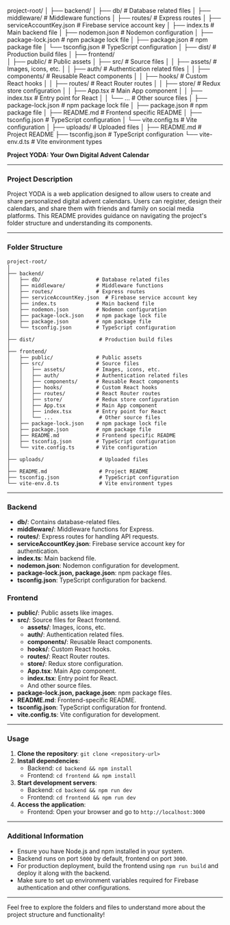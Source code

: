 project-root/
│
├── backend/
│ ├── db/ # Database related files
│ ├── middleware/ # Middleware functions
│ ├── routes/ # Express routes
│ ├── serviceAccountKey.json # Firebase service account key
│ ├── index.ts # Main backend file
│ ├── nodemon.json # Nodemon configuration
│ ├── package-lock.json # npm package lock file
│ ├── package.json # npm package file
│ └── tsconfig.json # TypeScript configuration
│
├── dist/ # Production build files
│
├── frontend/  
│ ├── public/ # Public assets
│ ├── src/ # Source files
│ │ ├── assets/ # Images, icons, etc.
│ │ ├── auth/ # Authentication related files
│ │ ├── components/ # Reusable React components
│ │ ├── hooks/ # Custom React hooks
│ │ ├── routes/ # React Router routes
│ │ ├── store/ # Redux store configuration
│ │ ├── App.tsx # Main App component
│ │ ├── index.tsx # Entry point for React
│ │ └── ... # Other source files
│ ├── package-lock.json # npm package lock file
│ ├── package.json # npm package file
│ ├── README.md # Frontend specific README
│ ├── tsconfig.json # TypeScript configuration
│ └── vite.config.ts # Vite configuration
│
├── uploads/ # Uploaded files
│
├── README.md # Project README
├── tsconfig.json # TypeScript configuration
└── vite-env.d.ts # Vite environment types

**Project YODA: Your Own Digital Advent Calendar**

---

### Project Description

Project YODA is a web application designed to allow users to create and share personalized digital advent calendars. Users can register, design their calendars, and share them with friends and family on social media platforms. This README provides guidance on navigating the project's folder structure and understanding its components.

---

### Folder Structure

```
project-root/
│
├── backend/
│   ├── db/                  # Database related files
│   ├── middleware/          # Middleware functions
│   ├── routes/              # Express routes
│   ├── serviceAccountKey.json  # Firebase service account key
│   ├── index.ts             # Main backend file
│   ├── nodemon.json         # Nodemon configuration
│   ├── package-lock.json    # npm package lock file
│   ├── package.json         # npm package file
│   └── tsconfig.json        # TypeScript configuration
│
├── dist/                     # Production build files
│
├── frontend/
│   ├── public/              # Public assets
│   ├── src/                 # Source files
│   │   ├── assets/          # Images, icons, etc.
│   │   ├── auth/            # Authentication related files
│   │   ├── components/      # Reusable React components
│   │   ├── hooks/           # Custom React hooks
│   │   ├── routes/          # React Router routes
│   │   ├── store/           # Redux store configuration
│   │   ├── App.tsx          # Main App component
│   │   ├── index.tsx        # Entry point for React
│   │   └── ...               # Other source files
│   ├── package-lock.json    # npm package lock file
│   ├── package.json         # npm package file
│   ├── README.md            # Frontend specific README
│   ├── tsconfig.json        # TypeScript configuration
│   └── vite.config.ts       # Vite configuration
│
├── uploads/                  # Uploaded files
│
├── README.md                 # Project README
├── tsconfig.json             # TypeScript configuration
└── vite-env.d.ts             # Vite environment types
```

---

### Backend

- **db/**: Contains database-related files.
- **middleware/**: Middleware functions for Express.
- **routes/**: Express routes for handling API requests.
- **serviceAccountKey.json**: Firebase service account key for authentication.
- **index.ts**: Main backend file.
- **nodemon.json**: Nodemon configuration for development.
- **package-lock.json, package.json**: npm package files.
- **tsconfig.json**: TypeScript configuration for backend.

### Frontend

- **public/**: Public assets like images.
- **src/**: Source files for React frontend.
  - **assets/**: Images, icons, etc.
  - **auth/**: Authentication related files.
  - **components/**: Reusable React components.
  - **hooks/**: Custom React hooks.
  - **routes/**: React Router routes.
  - **store/**: Redux store configuration.
  - **App.tsx**: Main App component.
  - **index.tsx**: Entry point for React.
  - And other source files.
- **package-lock.json, package.json**: npm package files.
- **README.md**: Frontend-specific README.
- **tsconfig.json**: TypeScript configuration for frontend.
- **vite.config.ts**: Vite configuration for development.

---

### Usage

1. **Clone the repository**: `git clone <repository-url>`
2. **Install dependencies**:
   - Backend: `cd backend && npm install`
   - Frontend: `cd frontend && npm install`
3. **Start development servers**:
   - Backend: `cd backend && npm run dev`
   - Frontend: `cd frontend && npm run dev`
4. **Access the application**:
   - Frontend: Open your browser and go to `http://localhost:3000`

---

### Additional Information

- Ensure you have Node.js and npm installed in your system.
- Backend runs on port `5000` by default, frontend on port `3000`.
- For production deployment, build the frontend using `npm run build` and deploy it along with the backend.
- Make sure to set up environment variables required for Firebase authentication and other configurations.

---

Feel free to explore the folders and files to understand more about the project structure and functionality!
